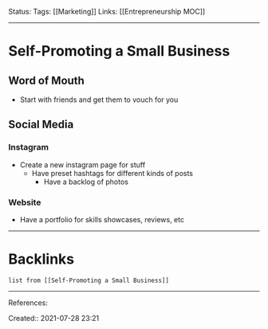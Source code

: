 Status: 
Tags: [[Marketing]]
Links: [[Entrepreneurship MOC]]
___
# Self-Promoting a Small Business
## Word of Mouth
- Start with friends and get them to vouch for you
## Social Media
### Instagram
- Create a new instagram page for stuff
	- Have preset hashtags for different kinds of posts
		- Have a backlog of photos
### Website
- Have a portfolio for skills showcases, reviews, etc
___
# Backlinks
```dataview
list from [[Self-Promoting a Small Business]]
```
___
References:

Created:: 2021-07-28 23:21
